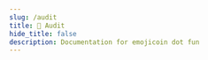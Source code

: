 ```yaml
---
slug: /audit
title: 🍆 Audit
hide_title: false
description: Documentation for emojicoin dot fun
---
```


